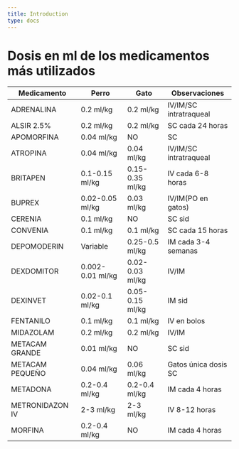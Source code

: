 ```yaml
---
title: Introduction
type: docs
---
```


# Dosis en ml de los medicamentos más utilizados

| Medicamento     | Perro            | Gato            | Observaciones          |
|-----------------|------------------|-----------------|------------------------|
| ADRENALINA      | 0.2 ml/kg        | 0.2 ml/kg       | IV/IM/SC intratraqueal |
| ALSIR 2.5%      | 0.2 ml/kg        | 0.2 ml/kg       | SC cada 24 horas       |
| APOMORFINA      | 0.04 ml/kg       | NO              | SC                     |
| ATROPINA        | 0.04 ml/kg       | 0.04 ml/kg      | IV/IM/SC intratraqueal |
| BRITAPEN        | 0.1-0.15 ml/kg   | 0.15-0.35 ml/kg | IV cada 6-8 horas      |
| BUPREX          | 0.02-0.05 ml/kg  | 0.03 ml/kg      | IV/IM(PO en gatos)     |
| CERENIA         | 0.1 ml/kg        | NO              | SC sid                 |
| CONVENIA        | 0.1 ml/kg        | 0.1 ml/kg       | SC cada 15 horas       |
| DEPOMODERIN     | Variable         | 0.25-0.5 ml/kg  | IM cada 3-4 semanas    |
| DEXDOMITOR      | 0.002-0.01 ml/kg | 0.02-0.03 ml/kg | IV/IM                  |
| DEXINVET        | 0.02-0.1 ml/kg   | 0.05-0.15 ml/kg | IM sid                 |
| FENTANILO       | 0.1 ml/kg        | 0.1 ml/kg       | IV en bolos            |
| MIDAZOLAM       | 0.2 ml/kg        | 0.2 ml/kg       | IV/IM                  |
| METACAM GRANDE  | 0.01 ml/kg       | NO              | SC sid                 |
| METACAM PEQUEÑO | 0.04 ml/kg       | 0.06 ml/kg      | Gatos única dosis SC   |
| METADONA        | 0.2-0.4 ml/kg    | 0.2-0.4 ml/kg   | IM cada 4 horas        |
| METRONIDAZON IV | 2-3 ml/kg        | 2-3 ml/kg       | IV 8-12 horas          |
| MORFINA         | 0.2-0.4 ml/kg    | NO              | IM cada 4 horas        |
